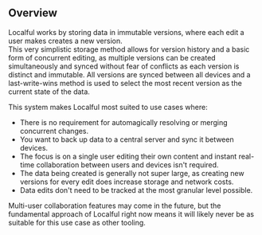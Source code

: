 ## Overview
Localful works by storing data in immutable versions, where each edit a user makes creates a new version.  
This very simplistic storage method allows for version history and a basic form of concurrent editing, as multiple versions can be created simultaneously and synced without fear of conflicts as each version is distinct and immutable. All versions are synced between all devices and a last-write-wins method is used to select the most recent version as the current state of the data.

This system makes Localful most suited to use cases where:
- There is no requirement for automagically resolving or merging concurrent changes.
- You want to back up data to a central server and sync it between devices.
- The focus is on a single user editing their own content and instant real-time collaboration between users and devices isn't required.
- The data being created is generally not super large, as creating new versions for every edit does increase storage and network costs.
- Data edits don't need to be tracked at the most granular level possible.

Multi-user collaboration features may come in the future, but the fundamental approach of Localful right now means it will likely never be as suitable for this use case as other tooling.  
